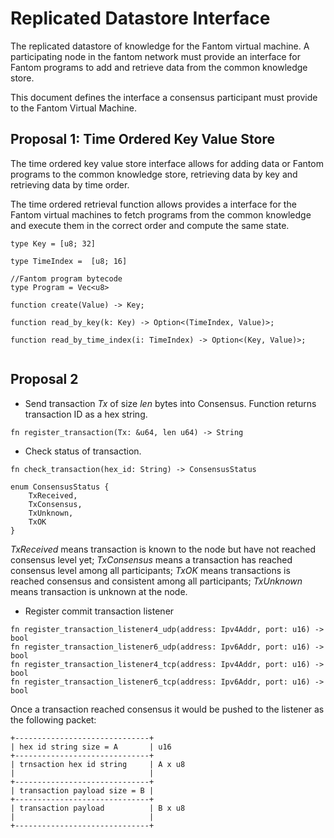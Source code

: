 # Replicated Datastore Interface

The replicated datastore 
of knowledge for the Fantom virtual machine. A participating node in the fantom network must
provide an interface for Fantom programs to add and retrieve data from the common knowledge store.

This document defines the interface a consensus participant must provide to the Fantom
Virtual Machine.


## Proposal 1: Time Ordered Key Value Store

The time ordered key value store interface allows for adding data or Fantom programs to the
common knowledge store, retrieving data by key and retrieving data by time order.

The time ordered retrieval function allows provides a interface for the Fantom
virtual machines to fetch programs from the common knowledge and execute them in the correct
order and compute the same state.


```
type Key = [u8; 32]

type TimeIndex =  [u8; 16]

//Fantom program bytecode
type Program = Vec<u8>

function create(Value) -> Key;

function read_by_key(k: Key) -> Option<(TimeIndex, Value)>;

function read_by_time_index(i: TimeIndex) -> Option<(Key, Value)>;
  
```

## Proposal 2

* Send transaction *Tx* of size *len* bytes into Consensus. Function returns transaction ID as a hex string.
```
fn register_transaction(Tx: &u64, len u64) -> String
```

* Check status of transaction.
```
fn check_transaction(hex_id: String) -> ConsensusStatus
```

```
enum ConsensusStatus {
    TxReceived,
    TxConsensus,
    TxUnknown,
    TxOK
}
```
*TxReceived* means transaction is known to the node but have not reached consensus level yet;
*TxConsensus* means a transaction has reached consensus level among all participants;
*TxOK* means transactions is reached consensus and consistent among all participants;
*TxUnknown* means transaction is unknown at the node.


* Register commit transaction listener
```
fn register_transaction_listener4_udp(address: Ipv4Addr, port: u16) -> bool
fn register_transaction_listener6_udp(address: Ipv6Addr, port: u16) -> bool
fn register_transaction_listener4_tcp(address: Ipv4Addr, port: u16) -> bool
fn register_transaction_listener6_tcp(address: Ipv6Addr, port: u16) -> bool
```

Once a transaction reached consensus it would be pushed to the listener as the following packet:
```
+------------------------------+
| hex id string size = A       | u16
+------------------------------+
| trnsaction hex id string     | A x u8
|                              |
+------------------------------+
| transaction payload size = B |
+------------------------------+
| transaction payload          | B x u8
|                              |
+------------------------------+
```




